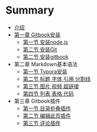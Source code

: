 # Summary

* [介绍](README.md)
* [第一章 Gitbook安装](chapter-1/1-0.md)
  * [第一节 安装node.js](chapter-1/1-1.md)
  * [第二节 安装Git](chapter-1/1-2.md)
  * [第二节 安装gitbook](chapter-1/1-3.md)
* 第二章 Markdown基本语法
  * [第一节 Typora安装](chapter-2/2-1.md)
  * [第二节 标题 字体 引用 分割线](chapter-2/2-2.md)
  * [第三节 图片 视频 超链接](chapter-2/2-3.md)
  * [第四节 列表 表格 代码](chapter-2/2-4.md)
* 第三章 Gitbook插件
  * [第一节 目录折叠插件](chapter-3/3-1.md)
  * [第二节 编辑此页插件](chapter-3/3-2.md)
  * [第三节 评论插件](chapter-3/3-3.md)

